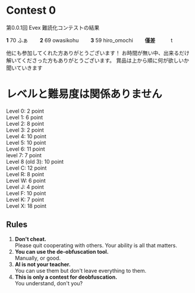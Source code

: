 # Contest 0

第0.0.1回 Evex 難読化コンテストの結果

**1**   70   ふぁ　　
**2**   69   owasikohu　　
**3**   59   hiro_omochi　　
**僅差**　　　t

他にも参加してくれた方ありがとうございます！
お時間が無い中、出来るだけ解いてくださった方もありがとうございます。
賞品は上から順に何が欲しいか聞いていきます

# レベルと難易度は関係ありません

Level 0: 2 point  
Level 1: 6 point  
Level 2: 8 point  
Level 3: 2 point  
Level 4: 10 point  
Level 5: 10 point  
Level 6: 11 point  
level 7: 7 point  
Level 8 (old 3): 10 point  
Level C: 12 point  
Level R: 8 point  
Level W: 6 point  
Level J: 4 point  
Level F: 10 point  
Level K: 7 point  
Level X: 18 point

## Rules
1. **Don't cheat.**  
   Please quit cooperating with others. 
   Your ability is all that matters.
2. **You can use the de-obfuscation tool.**  
   Manually, or good.
3. **AI is not your teacher.**  
   You can use them but don't leave everything to them.
4. **This is only a contest for deobfuscation.**  
   You understand, don't you?
